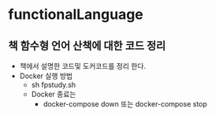 # functionalLanguage
## 책 함수형 언어 산책에 대한 코드 정리
* 책에서 설명한 코드및 도커코드를 정리 한다.
* Docker 실행 방법
  * sh fpstudy.sh
  * Docker 종료는 
    * docker-compose down 또는 docker-compose stop
